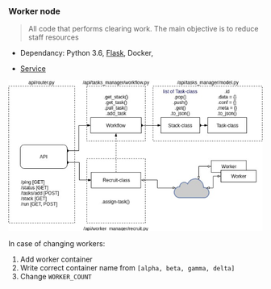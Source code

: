 ### Worker node 

> All code that performs clearing work. The main objective is to reduce staff resources

- Dependancy: Python 3.6, [Flask](http://flask.pocoo.org/docs/0.12/ "Flask"), Docker, 

- [Service](../worker_service/README.md)

![service <==> worker](../worker_service/service.jpg "dependencies between the workers and the service")

In case of changing workers:
1. Add worker container
2. Write correct container name from `[alpha, beta, gamma, delta]`
3. Change `WORKER_COUNT`